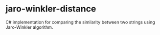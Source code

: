 # jaro-winkler-distance
C# implementation for comparing the similarity between two strings using Jaro-Winkler algorithm.
